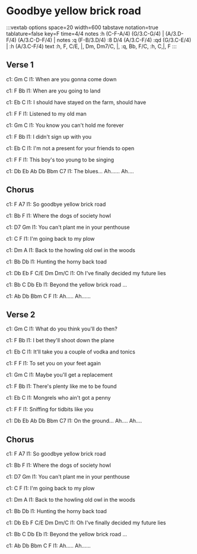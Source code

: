 ---
---

# Goodbye yellow brick road

:::vextab
  options space=20 width=600
  tabstave notation=true tablature=false key=F time=4/4
  notes :h (C-F-A/4) (G/3.C-G/4) | (A/3.D-F/4) (A/3.C-D-F/4) |
  notes :q (F-B/3.D/4) :8 D/4 (A/3.C-F/4) :qd (G/3.C-E/4) | :h (A/3.C-F/4)
  text :h, F, C/E, |, Dm, Dm7/C, |, :q, Bb, F/C, :h, C,|, F 
:::

 
## Verse 1
c1: Gm                      C
l1: When are you gonna come down

c1: F                     Bb
l1: When are you going to land

c1:  Eb                       C
l1: I should have stayed on the farm, should have

c1: F                  F
l1: Listened to my old man

c1:     Gm                        C
l1: You know you can't hold me forever

c1:   F                   Bb
l1: I didn't sign up with you

c1:     Eb                     C
l1: I'm not a present for your friends to open

c1:      F                     F
l1: This boy's too young to be singing

c1:     Db  Eb   Ab  Db   Bbm  C7
l1: The blues... Ah...... Ah....

## Chorus
c1:    F                    A7
l1: So goodbye yellow brick road

c1:           Bb              F
l1: Where the dogs of society howl

c1:     D7                     Gm
l1: You can't plant me in your penthouse

c1:     C                F
l1: I'm going back to my plow

c1: Dm                      A
l1: Back to the howling old owl in the woods

c1: Bb                     Db
l1: Hunting the horny back toad

c1: Db Eb   F         C/E      Dm       Dm/C
l1: Oh I've finally decided my future lies

c1:    Bb      C            Db  Eb
l1: Beyond the yellow brick road ...

c1: Ab  Db  Bbm  C  F
l1: Ah..... Ah......

## Verse 2
c1: Gm                       C
l1: What do you think you'll do then?

c1:   F                            Bb
l1: I bet they'll shoot down the plane

c1:       Eb                   C
l1: It'll take you a couple of vodka and tonics

c1:    F                      F
l1: To set you on your feet again

c1: Gm                   C
l1: Maybe you'll get a replacement

c1:         F                    Bb
l1: There's plenty like me to be found

c1: Eb           C
l1: Mongrels who ain't got a penny

c1: F                         F
l1: Sniffing for tidbits like you

c1:        Db  Eb    Ab  Db  Bbm  C7
l1: On the ground... Ah....  Ah....

## Chorus
c1:    F                    A7
l1: So goodbye yellow brick road

c1:           Bb              F
l1: Where the dogs of society howl

c1:     D7                     Gm
l1: You can't plant me in your penthouse

c1:     C                F
l1: I'm going back to my plow

c1: Dm                      A
l1: Back to the howling old owl in the woods

c1: Bb                     Db
l1: Hunting the horny back toad

c1: Db Eb   F         C/E      Dm       Dm/C
l1: Oh I've finally decided my future lies

c1:    Bb      C            Db  Eb
l1: Beyond the yellow brick road ...

c1: Ab  Db  Bbm  C  F
l1: Ah..... Ah......